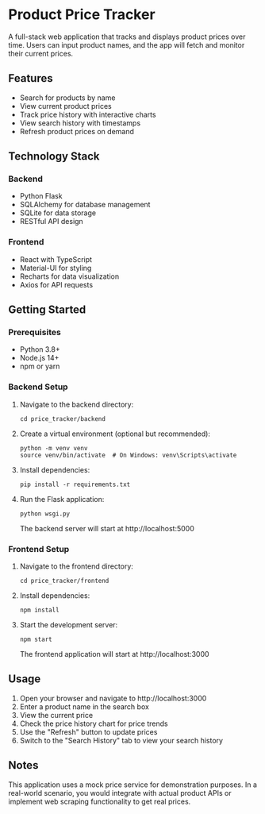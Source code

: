 # Product Price Tracker

A full-stack web application that tracks and displays product prices over time. Users can input product names, and the app will fetch and monitor their current prices.

## Features

- Search for products by name
- View current product prices
- Track price history with interactive charts
- View search history with timestamps
- Refresh product prices on demand

## Technology Stack

### Backend
- Python Flask
- SQLAlchemy for database management
- SQLite for data storage
- RESTful API design

### Frontend
- React with TypeScript
- Material-UI for styling
- Recharts for data visualization
- Axios for API requests

## Getting Started

### Prerequisites
- Python 3.8+
- Node.js 14+
- npm or yarn

### Backend Setup

1. Navigate to the backend directory:
   ```
   cd price_tracker/backend
   ```

2. Create a virtual environment (optional but recommended):
   ```
   python -m venv venv
   source venv/bin/activate  # On Windows: venv\Scripts\activate
   ```

3. Install dependencies:
   ```
   pip install -r requirements.txt
   ```

4. Run the Flask application:
   ```
   python wsgi.py
   ```

   The backend server will start at http://localhost:5000

### Frontend Setup

1. Navigate to the frontend directory:
   ```
   cd price_tracker/frontend
   ```

2. Install dependencies:
   ```
   npm install
   ```

3. Start the development server:
   ```
   npm start
   ```

   The frontend application will start at http://localhost:3000

## Usage

1. Open your browser and navigate to http://localhost:3000
2. Enter a product name in the search box
3. View the current price
4. Check the price history chart for price trends
5. Use the "Refresh" button to update prices
6. Switch to the "Search History" tab to view your search history

## Notes

This application uses a mock price service for demonstration purposes. In a real-world scenario, you would integrate with actual product APIs or implement web scraping functionality to get real prices.
